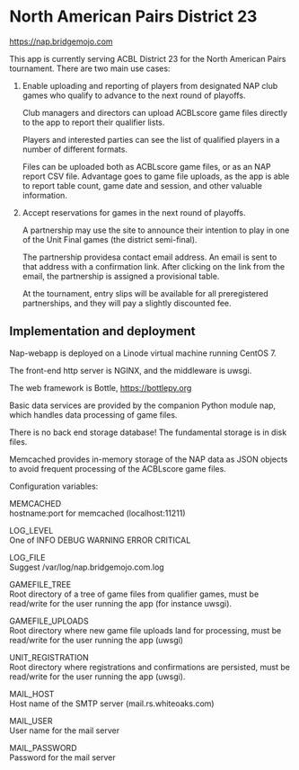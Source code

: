North American Pairs District 23
================================

https://nap.bridgemojo.com

This app is currently serving ACBL District 23 for the North American Pairs
tournament. There are two main use cases:

1. Enable uploading and reporting of players from designated NAP club games
who qualify to advance to the next round of playoffs.

   Club managers and directors can upload ACBLscore game files directly to
the app to report their qualifier lists.

   Players and interested parties can see the list of qualified players in
a number of different formats.

   Files can be uploaded both as ACBLscore game files, or as an NAP report CSV
file. Advantage goes to game file uploads, as the app is able to report
table count, game date and session, and other valuable information.

2. Accept reservations for games in the next round of playoffs.

   A partnership may use the site to announce their intention to play in one
of the Unit Final games (the district semi-final).

   The partnership providesa contact email address. An email is sent to that
address with a confirmation link. After clicking on the link from the
email, the partnership is assigned a provisional table.

   At the tournament, entry slips will be available for all preregistered
partnerships, and they will pay a slightly discounted fee.

Implementation and deployment
-----------------------------

Nap-webapp is deployed on a Linode virtual machine running CentOS 7.

The front-end http server is NGINX, and the middleware is uwsgi.

The web framework is Bottle, https://bottlepy.org

Basic data services are provided by the companion Python module nap,
which handles data processing of game files.

There is no back end storage database! The fundamental storage is in
disk files.

Memcached provides in-memory storage of the NAP data as JSON objects
to avoid frequent processing of the ACBLscore game files.

Configuration variables:

MEMCACHED  
hostname:port for memcached (localhost:11211)

LOG_LEVEL  
One of INFO DEBUG WARNING ERROR CRITICAL

LOG_FILE  
Suggest /var/log/nap.bridgemojo.com.log

GAMEFILE_TREE  
Root directory of a tree of game files from qualifier games, must be read/write
for the user running the app (for instance uwsgi).

GAMEFILE_UPLOADS  
Root directory where new game file uploads land for processing, must be read/write
for the user running the app (uwsgi)

UNIT_REGISTRATION  
Root directory where registrations and confirmations are persisted, must be
read/write for the user running the app (uwsgi).

MAIL_HOST  
Host name of the SMTP server (mail.rs.whiteoaks.com)

MAIL_USER  
User name for the mail server

MAIL_PASSWORD  
Password for the mail server


